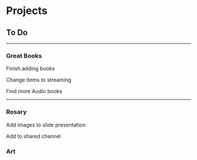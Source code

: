 # Projects
## To Do
***


### Great Books

Finish adding books

Change items to streaming

Find more Audio books

***

### Rosary

Add images to slide presentation

Add to shared channel

### Art